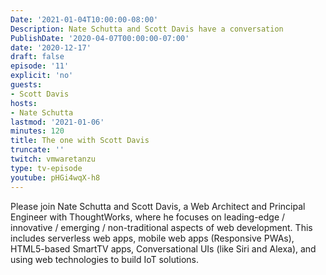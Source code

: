 ```yaml
---
Date: '2021-01-04T10:00:00-08:00'
Description: Nate Schutta and Scott Davis have a conversation
PublishDate: '2020-04-07T00:00:00-07:00'
date: '2020-12-17'
draft: false
episode: '11'
explicit: 'no'
guests:
- Scott Davis
hosts:
- Nate Schutta
lastmod: '2021-01-06'
minutes: 120
title: The one with Scott Davis
truncate: ''
twitch: vmwaretanzu
type: tv-episode
youtube: pHGi4wqX-h8
---
```


Please join Nate Schutta and Scott Davis, a Web Architect and Principal Engineer with ThoughtWorks, where he focuses on leading-edge / innovative / emerging / non-traditional aspects of web development. This includes serverless web apps, mobile web apps (Responsive PWAs), HTML5-based SmartTV apps, Conversational UIs (like Siri and Alexa), and using web technologies to build IoT solutions.